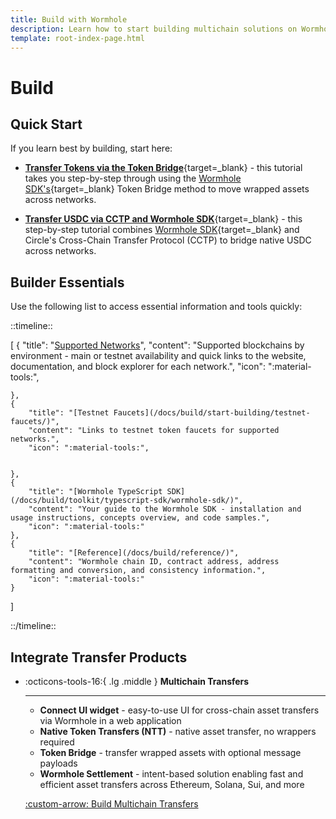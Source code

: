 ```yaml
---
title: Build with Wormhole
description: Learn how to start building multichain solutions on Wormhole, with tips to get started, an overview of the toolkit, and an introduction to the protocols.
template: root-index-page.html 
---
```


# Build

## Quick Start

If you learn best by building, start here:

- [**Transfer Tokens via the Token Bridge**](/docs/tutorials/by-product/wormhole-sdk/tokens-via-token-bridge/){target=\_blank} - this tutorial takes you step-by-step through using the [Wormhole SDK's](/docs/build/toolkit/typescript-sdk/){target=\_blank} Token Bridge method to move wrapped assets across networks.

- [**Transfer USDC via CCTP and Wormhole SDK**](docs/tutorials/by-product/wormhole-sdk/usdc-via-cctp/){target=\_blank} - this step-by-step tutorial combines [Wormhole SDK](/docs/build/toolkit/typescript-sdk/){target=\_blank} and Circle's Cross-Chain Transfer Protocol (CCTP) to bridge native USDC across networks.

## Builder Essentials

Use the following list to access essential information and tools quickly:

::timeline::

[
    {
        "title": "[Supported Networks](/docs/build/start-building/supported-networks/)",
        "content": "Supported blockchains by environment - main or testnet availability and quick links to the website, documentation, and block explorer for each network.",
        "icon": ":material-tools:",
        
    },
    {
        "title": "[Testnet Faucets](/docs/build/start-building/testnet-faucets/)",
        "content": "Links to testnet token faucets for supported networks.",
        "icon": ":material-tools:",
        
        
    },
    {
        "title": "[Wormhole TypeScript SDK](/docs/build/toolkit/typescript-sdk/wormhole-sdk/)",
        "content": "Your guide to the Wormhole SDK - installation and usage instructions, concepts overview, and code samples.",
        "icon": ":material-tools:"
    },
    {
        "title": "[Reference](/docs/build/reference/)",
        "content": "Wormhole chain ID, contract address, address formatting and conversion, and consistency information.",
        "icon": ":material-tools:"
    }
    
]

::/timeline::

## Integrate Transfer Products 

<div class="grid cards" markdown>

-   :octicons-tools-16:{ .lg .middle } **Multichain Transfers**

    ---

    - **Connect UI widget** - easy-to-use UI for cross-chain asset transfers via Wormhole in a web application
    - **Native Token Transfers (NTT)** - native asset transfer, no wrappers required
    - **Token Bridge** - transfer wrapped assets with optional message payloads
    - **Wormhole Settlement** - intent-based solution enabling fast and efficient asset transfers across Ethereum, Solana, Sui, and more 

    [:custom-arrow: Build Multichain Transfers](/docs/learn/transfers/)

</div>

